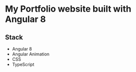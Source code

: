 # My Portfolio website built with Angular 8


## Stack
- Angular 8
- Angular Animation 
- CSS 
- TypeScript
